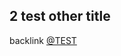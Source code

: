 <a name='x-28MGL-PAX-TEST-3A-3A-40TEST-OTHER-20MGL-PAX-3ASECTION-29'></a>

## 2 test other title

backlink [@TEST][a755]

  [a755]: ../test.md#x-28MGL-PAX-TEST-3A-3A-40TEST-20MGL-PAX-3ASECTION-29 "(MGL-PAX-TEST::@TEST MGL-PAX:SECTION)"

